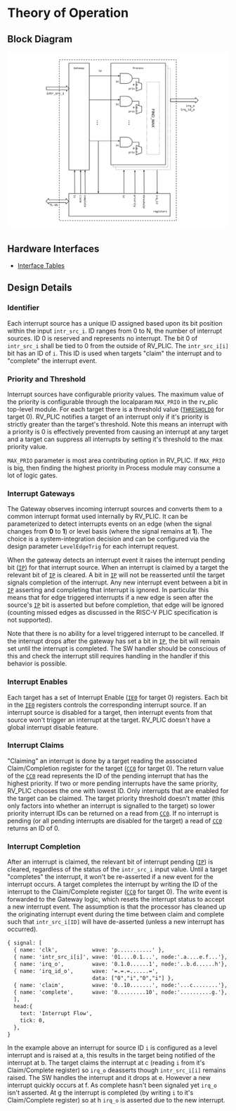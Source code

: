 # Theory of Operation

## Block Diagram

![RV_PLIC Block Diagram](block_diagram.svg)

## Hardware Interfaces

* [Interface Tables](../data/rv_plic.hjson#interfaces)

## Design Details

### Identifier

Each interrupt source has a unique ID assigned based upon its bit position
within the input `intr_src_i`. ID ranges from 0 to N, the number of interrupt
sources. ID 0 is reserved and represents no interrupt. The bit 0 of
`intr_src_i` shall be tied to 0 from the outside of RV_PLIC. The
`intr_src_i[i]` bit has an ID of `i`. This ID is used when targets "claim" the
interrupt and to "complete" the interrupt event.

### Priority and Threshold

Interrupt sources have configurable priority values. The maximum value of the
priority is configurable through the localparam `MAX_PRIO` in the rv_plic
top-level module. For each target there is a threshold value ([`THRESHOLD0`](../data/rv_plic.hjson#threshold0) for
target 0). RV_PLIC notifies a target of an interrupt only if it's priority is
strictly greater than the target's threshold. Note this means an interrupt with
a priority is 0 is effectively prevented from causing an interrupt at any target
and a target can suppress all interrupts by setting it's threshold to the max
priority value.

`MAX_PRIO` parameter is most area contributing option in RV_PLIC. If `MAX_PRIO`
is big, then finding the highest priority in Process module may consume a lot of
logic gates.

### Interrupt Gateways

The Gateway observes incoming interrupt sources and converts them to a common
interrupt format used internally by RV_PLIC. It can be parameterized to detect
interrupts events on an edge (when the signal changes from **0** to **1**) or
level basis (where the signal remains at **1**).
The choice is a system-integration decision and can be configured via the design parameter `LevelEdgeTrig` for each interrupt request.

When the gateway detects an interrupt event it raises the interrupt pending bit
([`IP`](../data/rv_plic.hjson#ip)) for that interrupt source. When an interrupt is claimed by a target the
relevant bit of [`IP`](../data/rv_plic.hjson#ip) is cleared. A bit in [`IP`](../data/rv_plic.hjson#ip) will not be reasserted until the
target signals completion of the interrupt. Any new interrupt event between a
bit in [`IP`](../data/rv_plic.hjson#ip) asserting and completing that interrupt is ignored. In particular
this means that for edge triggered interrupts if a new edge is seen after the
source's [`IP`](../data/rv_plic.hjson#ip) bit is asserted but before completion, that edge will be ignored
(counting missed edges as discussed in the RISC-V PLIC specification is not
supported).

Note that there is no ability for a level triggered interrupt to be cancelled.
If the interrupt drops after the gateway has set a bit in [`IP`](../data/rv_plic.hjson#ip), the bit will
remain set until the interrupt is completed. The SW handler should be conscious
of this and check the interrupt still requires handling in the handler if this
behavior is possible.

### Interrupt Enables

Each target has a set of Interrupt Enable ([`IE0`](../data/rv_plic.hjson#ie0) for target 0) registers. Each
bit in the [`IE0`](../data/rv_plic.hjson#ie0) registers controls the corresponding interrupt source. If an
interrupt source is disabled for a target, then interrupt events from that
source won't trigger an interrupt at the target. RV_PLIC doesn't have a global
interrupt disable feature.

### Interrupt Claims

"Claiming" an interrupt is done by a target reading the associated
Claim/Completion register for the target ([`CC0`](../data/rv_plic.hjson#cc0) for target 0). The return value
of the [`CC0`](../data/rv_plic.hjson#cc0) read represents the ID of the pending interrupt that has the
highest priority.  If two or more pending interrupts have the same priority,
RV_PLIC chooses the one with lowest ID. Only interrupts that are enabled
for the target can be claimed. The target priority threshold doesn't matter
(this only factors into whether an interrupt is signalled to the target) so
lower priority interrupt IDs can be returned on a read from [`CC0`](../data/rv_plic.hjson#cc0). If no
interrupt is pending (or all pending interrupts are disabled for the target) a
read of [`CC0`](../data/rv_plic.hjson#cc0) returns an ID of 0.

### Interrupt Completion

After an interrupt is claimed, the relevant bit of interrupt pending ([`IP`](../data/rv_plic.hjson#ip)) is
cleared, regardless of the status of the `intr_src_i` input value.  Until a
target "completes" the interrupt, it won't be re-asserted if a new event for the
interrupt occurs. A target completes the interrupt by writing the ID of the
interrupt to the Claim/Complete register ([`CC0`](../data/rv_plic.hjson#cc0) for target 0). The write event
is forwarded to the Gateway logic, which resets the interrupt status to accept a
new interrupt event. The assumption is that the processor has cleaned up the
originating interrupt event during the time between claim and complete such that
`intr_src_i[ID]` will have de-asserted (unless a new interrupt has occurred).

```wavejson
{ signal: [
  { name: 'clk',           wave: 'p...........' },
  { name: 'intr_src_i[i]', wave: '01....0.1...', node:'.a....e.f...'},
  { name: 'irq_o',         wave: '0.1.0......1', node:'..b.d......h'},
  { name: 'irq_id_o',      wave: '=.=.=......=',
                           data: ["0","i","0","i"] },
  { name: 'claim',         wave: '0..10.......', node:'...c........'},
  { name: 'complete',      wave: '0.........10', node:'..........g.'},
  ],
  head:{
    text: 'Interrupt Flow',
    tick: 0,
  },
}
```

In the example above an interrupt for source ID `i` is configured as a level
interrupt and is raised at a, this results in the target being notified of the
interrupt at b. The target claims the interrupt at c (reading `i` from it's
Claim/Complete register) so `irq_o` deasserts though `intr_src_i[i]` remains
raised.  The SW handles the interrupt and it drops at e. However a new interrupt
quickly occurs at f. As complete hasn't been signaled yet `irq_o` isn't
asserted. At g the interrupt is completed (by writing `i` to it's
Claim/Complete register) so at h `irq_o` is asserted due to the new interrupt.
